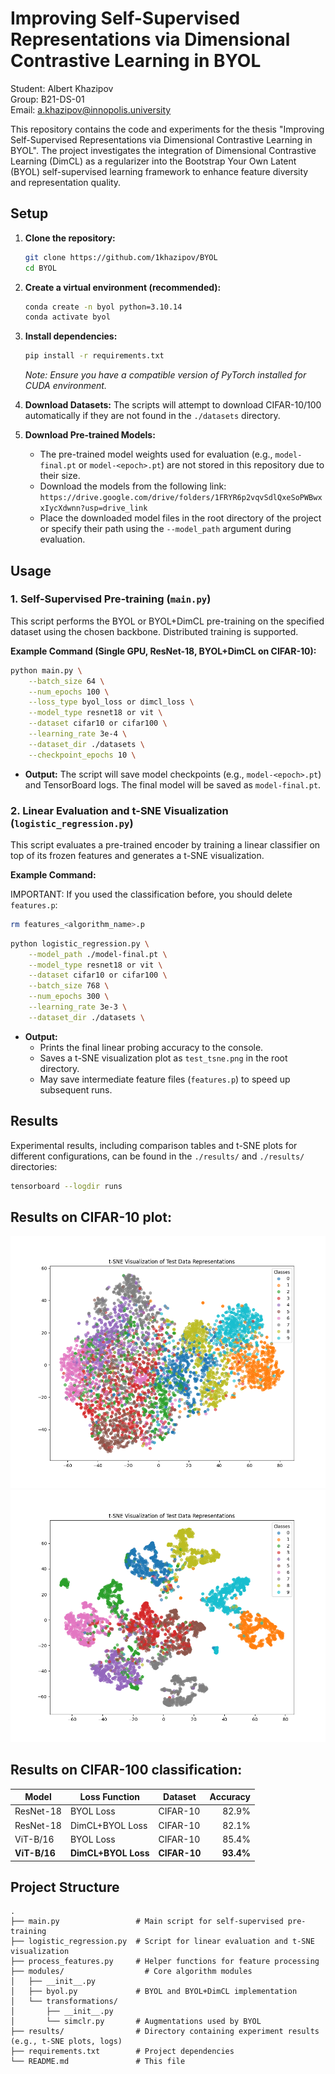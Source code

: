 
# Improving Self-Supervised Representations via Dimensional Contrastive Learning in BYOL

Student: Albert Khazipov \
Group: B21-DS-01 \
Email: a.khazipov@innopolis.university

This repository contains the code and experiments for the thesis "Improving Self-Supervised Representations via Dimensional Contrastive Learning in BYOL". The project investigates the integration of Dimensional Contrastive Learning (DimCL) as a regularizer into the Bootstrap Your Own Latent (BYOL) self-supervised learning framework to enhance feature diversity and representation quality.

## Setup

1.  **Clone the repository:**
    ```bash
    git clone https://github.com/1khazipov/BYOL
    cd BYOL
    ```

2.  **Create a virtual environment (recommended):**
    ```bash
    conda create -n byol python=3.10.14
    conda activate byol
    ```

3.  **Install dependencies:**
    ```bash
    pip install -r requirements.txt
    ```
    *Note: Ensure you have a compatible version of PyTorch installed for CUDA environment.*

4.  **Download Datasets:** The scripts will attempt to download CIFAR-10/100 automatically if they are not found in the `./datasets` directory.

5.  **Download Pre-trained Models:**
    *   The pre-trained model weights used for evaluation (e.g., `model-final.pt` or `model-<epoch>.pt`) are not stored in this repository due to their size.
    *   Download the models from the following link: `https://drive.google.com/drive/folders/1FRYR6p2vqvSdlQxeSoPWBwxxIycXdwnn?usp=drive_link`
    *   Place the downloaded model files in the root directory of the project or specify their path using the `--model_path` argument during evaluation.

## Usage

### 1. Self-Supervised Pre-training (`main.py`)

This script performs the BYOL or BYOL+DimCL pre-training on the specified dataset using the chosen backbone. Distributed training is supported.

**Example Command (Single GPU, ResNet-18, BYOL+DimCL on CIFAR-10):**

```bash
python main.py \
    --batch_size 64 \
    --num_epochs 100 \
    --loss_type byol_loss or dimcl_loss \
    --model_type resnet18 or vit \
    --dataset cifar10 or cifar100 \
    --learning_rate 3e-4 \
    --dataset_dir ./datasets \
    --checkpoint_epochs 10 \
```

*   **Output:** The script will save model checkpoints (e.g., `model-<epoch>.pt`) and TensorBoard logs. The final model will be saved as `model-final.pt`.

### 2. Linear Evaluation and t-SNE Visualization (`logistic_regression.py`)

This script evaluates a pre-trained encoder by training a linear classifier on top of its frozen features and generates a t-SNE visualization.

**Example Command:**

IMPORTANT: If you used the classification before, you should delete `features.p`:
```bash
rm features_<algorithm_name>.p
```

```bash
python logistic_regression.py \
    --model_path ./model-final.pt \
    --model_type resnet18 or vit \
    --dataset cifar10 or cifar100 \
    --batch_size 768 \
    --num_epochs 300 \
    --learning_rate 3e-3 \
    --dataset_dir ./datasets \
```

*   **Output:**
    *   Prints the final linear probing accuracy to the console.
    *   Saves a t-SNE visualization plot as `test_tsne.png` in the root directory.
    *   May save intermediate feature files (`features.p`) to speed up subsequent runs.

## Results

Experimental results, including comparison tables and t-SNE plots for different configurations, can be found in the `./results/` and `./results/` directories:
```bash
tensorboard --logdir runs
```

## Results on CIFAR-10 plot:
![Baseline](results/byol_resnet_mse.png)
![Best result](results/byol_vit_dimcl.png)

## Results on CIFAR-100 classification:
| Model      | Loss Function   | Dataset  | Accuracy  |
|------------|-----------------|----------|----------:|
| ResNet-18  | BYOL Loss       | CIFAR-10 |   82.9%   |
| ResNet-18  | DimCL+BYOL Loss | CIFAR-10 |   82.1%   |
| ViT-B/16   | BYOL Loss       | CIFAR-10 |   85.4%   |
| **ViT-B/16** | **DimCL+BYOL Loss** | **CIFAR-10** | **93.4%** |

## Project Structure

```
.
├── main.py                 # Main script for self-supervised pre-training
├── logistic_regression.py  # Script for linear evaluation and t-SNE visualization
├── process_features.py     # Helper functions for feature processing
├── modules/                  # Core algorithm modules
│   ├── __init__.py
│   ├── byol.py             # BYOL and BYOL+DimCL implementation
│   └── transformations/
│       ├── __init__.py
│       └── simclr.py       # Augmentations used by BYOL
├── results/                # Directory containing experiment results (e.g., t-SNE plots, logs)
├── requirements.txt        # Project dependencies
└── README.md               # This file
```

